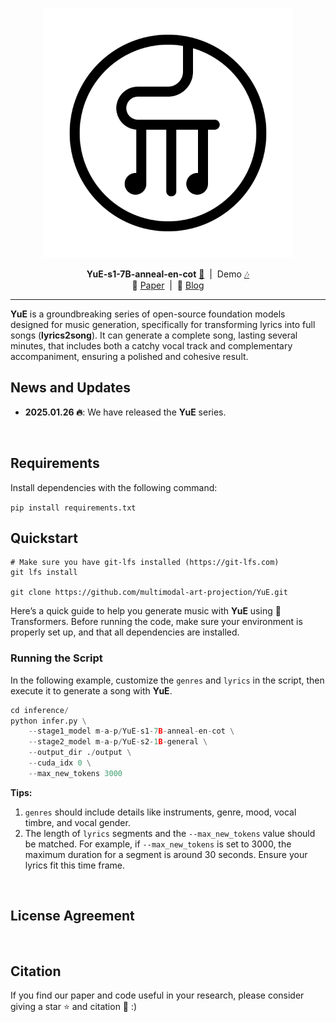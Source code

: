 
<p align="center">
    <img src="./assets/logo/白底.png" width="400" />
</p>

<p align="center">
    <strong>YuE-s1-7B-anneal-en-cot</strong> <a href="https://huggingface.co/m-a-p/YuE-s1-7B-anneal-en-cot">🤗</a>  &nbsp;|&nbsp; Demo <a href="https://m-a-p-ai.feishu.cn/wiki/OhpXwDcOsih6dakLcskcX7vEnXc">🎶</a> 
    <br>
    📑 <a href="">Paper</a>&nbsp;&nbsp;|&nbsp;&nbsp;📑 <a href="">Blog</a>
</p>

---

**YuE** is a groundbreaking series of open-source foundation models designed for music generation, specifically for transforming lyrics into full songs (**lyrics2song**). It can generate a complete song, lasting several minutes, that includes both a catchy vocal track and complementary accompaniment, ensuring a polished and cohesive result.

## News and Updates

* **2025.01.26 🔥**: We have released the **YuE** series.

<br>

## Requirements

Install dependencies with the following command:

`pip install requirements.txt`


## Quickstart

```
# Make sure you have git-lfs installed (https://git-lfs.com)
git lfs install

git clone https://github.com/multimodal-art-projection/YuE.git
```

Here’s a quick guide to help you generate music with **YuE** using 🤗 Transformers. Before running the code, make sure your environment is properly set up, and that all dependencies are installed.

### Running the Script

In the following example, customize the `genres` and `lyrics` in the script, then execute it to generate a song with **YuE**.

```python
cd inference/
python infer.py \
    --stage1_model m-a-p/YuE-s1-7B-anneal-en-cot \
    --stage2_model m-a-p/YuE-s2-1B-general \
    --output_dir ./output \
    --cuda_idx 0 \
    --max_new_tokens 3000
```
**Tips:**
1. `genres` should include details like instruments, genre, mood, vocal timbre, and vocal gender.
2. The length of `lyrics` segments and the `--max_new_tokens` value should be matched. For example, if `--max_new_tokens` is set to 3000, the maximum duration for a segment is around 30 seconds. Ensure your lyrics fit this time frame.
<br>


## License Agreement

<br>

## Citation

If you find our paper and code useful in your research, please consider giving a star :star: and citation :pencil: :)

```BibTeX

```
<br>
